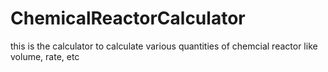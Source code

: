 # ChemicalReactorCalculator
this is the calculator to calculate various quantities of chemcial reactor like volume, rate, etc
